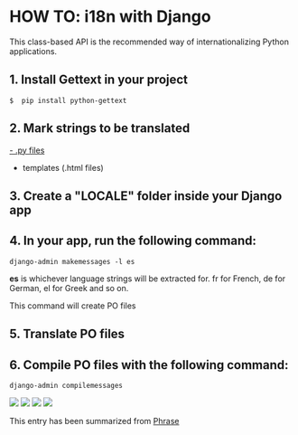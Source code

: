 # HOW TO: i18n with Django

This class-based API is the recommended way of internationalizing Python applications. 

## 1. Install Gettext in your project

```
$  pip install python-gettext
```
## 2. Mark strings to be translated

[- \.py files](/assets/python/gettext/README.md)
 
- templates (\.html files)

## 3. Create a "LOCALE" **folder** inside your Django **app**

## 4. In your **app**, run the following command: 
``` Console
django-admin makemessages -l es
```
**es** is whichever language strings will be extracted for.
fr for French, de for German, el for Greek and so on.

This command will create PO files

## 5. Translate PO files

## 6. Compile PO files with the following command:
``` Console
django-admin compilemessages
```
















<img src="https://github.com/agomezmartin/regexl10n/blob/main/assets/images/gettext_folder_structure_3.png">




<img src="https://github.com/agomezmartin/regexl10n/blob/main/assets/images/gettext_folder_structure_3.png">

<img src="https://github.com/agomezmartin/regexl10n/blob/main/assets/images/gettext_folder_structure.png">

<img src="https://github.com/agomezmartin/regexl10n/blob/main/assets/images/gettext_folder_structure.png">


This entry has been summarized from [Phrase](https://phrase.com/blog/posts/translate-python-gnu-gettext/)

